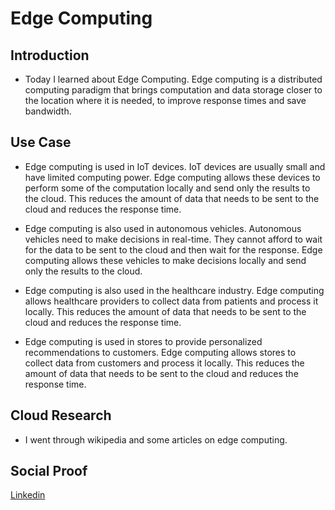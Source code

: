 # Edge Computing

## Introduction

- Today I learned about Edge Computing. Edge computing is a distributed computing paradigm that brings computation and data storage closer to the location where it is needed, to improve response times and save bandwidth.

## Use Case

- Edge computing is used in IoT devices. IoT devices are usually small and have limited computing power. Edge computing allows these devices to perform some of the computation locally and send only the results to the cloud. This reduces the amount of data that needs to be sent to the cloud and reduces the response time.

- Edge computing is also used in autonomous vehicles. Autonomous vehicles need to make decisions in real-time. They cannot afford to wait for the data to be sent to the cloud and then wait for the response. Edge computing allows these vehicles to make decisions locally and send only the results to the cloud.

- Edge computing is also used in the healthcare industry. Edge computing allows healthcare providers to collect data from patients and process it locally. This reduces the amount of data that needs to be sent to the cloud and reduces the response time.

- Edge computing is used in stores to provide personalized recommendations to customers. Edge computing allows stores to collect data from customers and process it locally. This reduces the amount of data that needs to be sent to the cloud and reduces the response time.

## Cloud Research

- I went through wikipedia and some articles on edge computing.

## Social Proof

[Linkedin](https://www.linkedin.com/feed/update/urn:li:share:7129155587128377344/)
